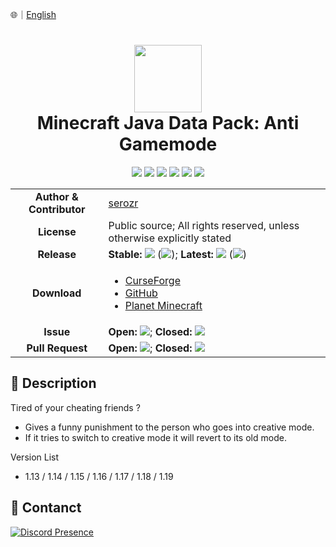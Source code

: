 🌐｜[English](./README.md)

# <div align="center"><img src="https://i.imgur.com/R7yteCX.png" height="108px" /><br />Minecraft Java Data Pack: Anti Gamemode</div>

<div align="center">
  <img src="https://img.shields.io/github/languages/count/serozr/anti-gamemode?style=flat-square&logo=github" />
  <img src="https://img.shields.io/github/languages/top/serozr/anti-gamemode?style=flat-square&logo=github" />
  <img src="https://img.shields.io/github/repo-size/serozr/anti-gamemode?style=flat-square&logo=github" />
  <img src="https://img.shields.io/github/watchers/serozr/anti-gamemode?style=flat-square&logo=github" />
  <img src="https://img.shields.io/github/stars/serozr/anti-gamemode?style=flat-square&logo=github" />
  <img src="https://img.shields.io/github/forks/serozr/anti-gamemode?style=flat-square&logo=github" />
</div>

<table>
  <tr>
    <td align="center">
      <b>Author & Contributor</b><br />
    </td>
    <td><a href="https://github.com/serozr">serozr</a></td>
  </tr>
  <tr>
    <td align="center"><b>License</b></td>
    <td>Public source; All rights reserved, unless otherwise explicitly stated</td>
  </tr>
  <tr>
    <td align="center"><b>Release</b></td>
    <td>
      <b>Stable: </b><img src="https://img.shields.io/github/release/serozr/anti-gamemode?style=flat-square&color=000000&label=%20" /> (<img src="https://img.shields.io/github/release-date/serozr/anti-gamemode?style=flat-square&color=000000&label=%20" />); <b>Latest: </b><img src="https://img.shields.io/github/release/serozr/anti-gamemode?include_prereleases&style=flat-square&color=000000&label=%20" /> (<img src="https://img.shields.io/github/release-date-pre/serozr/anti-gamemode?style=flat-square&color=000000&label=%20" />)
    </td>
  </tr>
  <tr>
    <td align="center">
      <b>Download</b><br />
    </td>
    <td><ul>
      <li><a href="https://www.curseforge.com/minecraft/customization/anti-game-mode">CurseForge</a></li>
      <li><a href="https://github.com/serozr/anti-gamemode/releases">GitHub</a></li>
      <li><a href="https://www.planetminecraft.com/data-pack/anti-gamemode/">Planet Minecraft</a></li>
    </ul></td>
  </tr>
  <tr>
    <td align="center"><b>Issue</b></td>
    <td>
      <b>Open: </b><img src="https://img.shields.io/github/issues-raw/serozr/anti-gamemode?style=flat-square&color=000000&label=%20" />; <b>Closed: </b><img src="https://img.shields.io/github/issues-closed-raw/serozr/anti-gamemode?style=flat-square&color=000000&label=%20" />
    </td>
  </tr>
  <tr>
    <td align="center"><b>Pull Request</b></td>
    <td>
      <b>Open: </b><img src="https://img.shields.io/github/issues-pr-raw/serozr/anti-gamemode?style=flat-square&color=000000&label=%20" />; <b>Closed: </b><img src="https://img.shields.io/github/issues-pr-closed-raw/serozr/anti-gamemode?style=flat-square&color=000000&label=%20" />
    </td>
  </tr>
</table>

## 📜 Description

Tired of your cheating friends ?

- Gives a funny punishment to the person who goes into creative mode.
- If it tries to switch to creative mode it will revert to its old mode.

Version List

- 1.13 / 1.14 / 1.15 / 1.16 / 1.17 / 1.18 / 1.19

## 🐛 Contanct
[![Discord Presence](https://lanyard.cnrad.dev/api/317910151241924608)](https://discord.com/users/317910151241924608)
